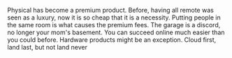 Physical has become a premium product. Before, having all remote was seen as a luxury, now it is so cheap that it is a necessity. Putting people in the same room is what causes the premium fees.
The garage is a discord, no longer your mom's basement. You can succeed online much easier than you could before.
Hardware products might be an exception.
Cloud first, land last, but not land never